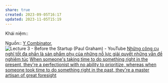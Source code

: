 ```yaml
---
share: true
created: 2023-09-05T16:17
updated: 2023-11-05T15:19
---
```

Khái niệm:: 

Nguồn:: [Y Combinator](../../%CE%9E%20Ngu%E1%BB%93n/Y%20Combinator.md), ![Lecture 3 - Before the Startup (Paul Graham) - YouTube](https://www.youtube.com/watch?v=ii1jcLg-eIQ)
[Những công cụ nghĩ tốt đa phần là sản phẩm phụ của những nỗ lực giải quyết những vấn đề nghiêm túc](../../Ngh%C4%A9%20v%E1%BB%81%20vi%E1%BB%87c%20ngh%C4%A9/M%C3%B4i%20tr%C6%B0%E1%BB%9Dng%20ngh%C4%A9,%20nh%E1%BA%ADn%20th%E1%BB%A9c%20t%C4%83ng%20c%C6%B0%E1%BB%9Dng/Nh%E1%BB%AFng%20c%C3%B4ng%20c%E1%BB%A5%20ngh%C4%A9%20t%E1%BB%91t%20%C4%91a%20ph%E1%BA%A7n%20l%C3%A0%20s%E1%BA%A3n%20ph%E1%BA%A9m%20ph%E1%BB%A5%20c%E1%BB%A7a%20nh%E1%BB%AFng%20n%E1%BB%97%20l%E1%BB%B1c%20gi%E1%BA%A3i%20quy%E1%BA%BFt%20nh%E1%BB%AFng%20v%E1%BA%A5n%20%C4%91%E1%BB%81%20nghi%C3%AAm%20t%C3%BAc.md)
[When someone's taking time to do something right in the present, they're a perfectionist with no ability to prioritize, whereas when someone took time to do something right in the past, they're a master artisan of great foresight](../../Qu%E1%BA%A3n%20l%C3%BD%20d%E1%BB%B1%20%C3%A1n,%20ph%C3%A1t%20tri%E1%BB%83n%20s%E1%BA%A3n%20ph%E1%BA%A9m,%20x%C3%A2y%20d%E1%BB%B1ng%20t%E1%BB%95%20ch%E1%BB%A9c/Ph%C3%A1t%20tri%E1%BB%83n%20s%E1%BA%A3n%20ph%E1%BA%A9m/S%E1%BA%AFp%20x%E1%BA%BFp%20%C4%91%E1%BB%99%20%C6%B0u%20ti%C3%AAn/When%20someone's%20taking%20time%20to%20do%20something%20right%20in%20the%20present,%20they're%20a%20perfectionist%20with%20no%20ability%20to%20prioritize,%20whereas%20when%20someone%20took%20time%20to%20do%20something%20right%20in%20the%20past,%20they're%20a%20master%20artisan%20of%20great%20foresight.md)